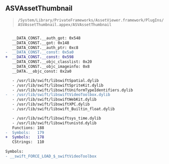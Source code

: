 ## ASVAssetThumbnail

> `/System/Library/PrivateFrameworks/AssetViewer.framework/PlugIns/ASVAssetThumbnail.appex/ASVAssetThumbnail`

```diff

   __DATA_CONST.__auth_got: 0x548
   __DATA_CONST.__got: 0x148
   __DATA_CONST.__auth_ptr: 0xc8
-  __DATA_CONST.__const: 0x5a0
+  __DATA_CONST.__const: 0x598
   __DATA_CONST.__objc_classlist: 0x20
   __DATA_CONST.__objc_imageinfo: 0x8
   __DATA.__objc_const: 0x2a0

   - /usr/lib/swift/libswiftSpatial.dylib
   - /usr/lib/swift/libswiftSpriteKit.dylib
   - /usr/lib/swift/libswiftUniformTypeIdentifiers.dylib
-  - /usr/lib/swift/libswiftVideoToolbox.dylib
   - /usr/lib/swift/libswiftWebKit.dylib
   - /usr/lib/swift/libswiftXPC.dylib
   - /usr/lib/swift/libswift_Builtin_float.dylib

   - /usr/lib/swift/libswiftsys_time.dylib
   - /usr/lib/swift/libswiftunistd.dylib
   Functions: 188
-  Symbols:   179
+  Symbols:   178
   CStrings:  110
 
Symbols:
- __swift_FORCE_LOAD_$_swiftVideoToolbox

```
